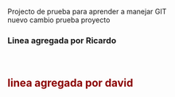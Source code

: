 Projecto de prueba para aprender a manejar GIT
<br />
nuevo cambio prueba proyecto
<br />
<h3>Linea agregada por Ricardo</h3>
<br />
<h2 style="color:darkred">linea agregada por david</h2>